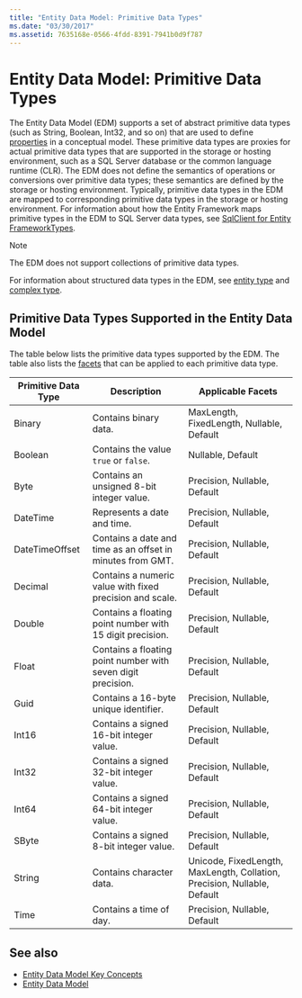 ```yaml
---
title: "Entity Data Model: Primitive Data Types"
ms.date: "03/30/2017"
ms.assetid: 7635168e-0566-4fdd-8391-7941b0d9f787
---
```

# Entity Data Model: Primitive Data Types

The Entity Data Model (EDM) supports a set of abstract primitive data types (such as String, Boolean, Int32, and so on) that are used to define [properties](property.md) in a conceptual model. These primitive data types are proxies for actual primitive data types that are supported in the storage or hosting environment, such as a SQL Server database or the common language runtime (CLR). The EDM does not define the semantics of operations or conversions over primitive data types; these semantics are defined by the storage or hosting environment. Typically, primitive data types in the EDM are mapped to corresponding primitive data types in the storage or hosting environment. For information about how the Entity Framework maps primitive types in the EDM to SQL Server data types, see [SqlClient for Entity FrameworkTypes](./ef/sqlclient-for-ef-types.md).  
  
> [!NOTE]
> The EDM does not support collections of primitive data types.  
  
 For information about structured data types in the EDM, see [entity type](entity-type.md) and [complex type](complex-type.md).  
  
## Primitive Data Types Supported in the Entity Data Model  

 The table below lists the primitive data types supported by the EDM. The table also lists the [facets](facet.md) that can be applied to each primitive data type.  
  
|Primitive Data Type|Description|Applicable Facets|  
|-------------------------|-----------------|-----------------------|  
|Binary|Contains binary data.|MaxLength, FixedLength, Nullable, Default|  
|Boolean|Contains the value `true` or `false`.|Nullable, Default|  
|Byte|Contains an unsigned 8-bit integer value.|Precision, Nullable, Default|  
|DateTime|Represents a date and time.|Precision, Nullable, Default|  
|DateTimeOffset|Contains a date and time as an offset in minutes from GMT.|Precision, Nullable, Default|  
|Decimal|Contains a numeric value with fixed precision and scale.|Precision, Nullable, Default|  
|Double|Contains a floating point number with 15 digit precision.|Precision, Nullable, Default|  
|Float|Contains a floating point number with seven digit precision.|Precision, Nullable, Default|  
|Guid|Contains a 16-byte unique identifier.|Precision, Nullable, Default|  
|Int16|Contains a signed 16-bit integer value.|Precision, Nullable, Default|  
|Int32|Contains a signed 32-bit integer value.|Precision, Nullable, Default|  
|Int64|Contains a signed 64-bit integer value.|Precision, Nullable, Default|  
|SByte|Contains a signed 8-bit integer value.|Precision, Nullable, Default|  
|String|Contains character data.|Unicode, FixedLength, MaxLength, Collation, Precision, Nullable, Default|  
|Time|Contains a time of day.|Precision, Nullable, Default|  
  
## See also

- [Entity Data Model Key Concepts](entity-data-model-key-concepts.md)
- [Entity Data Model](entity-data-model.md)
